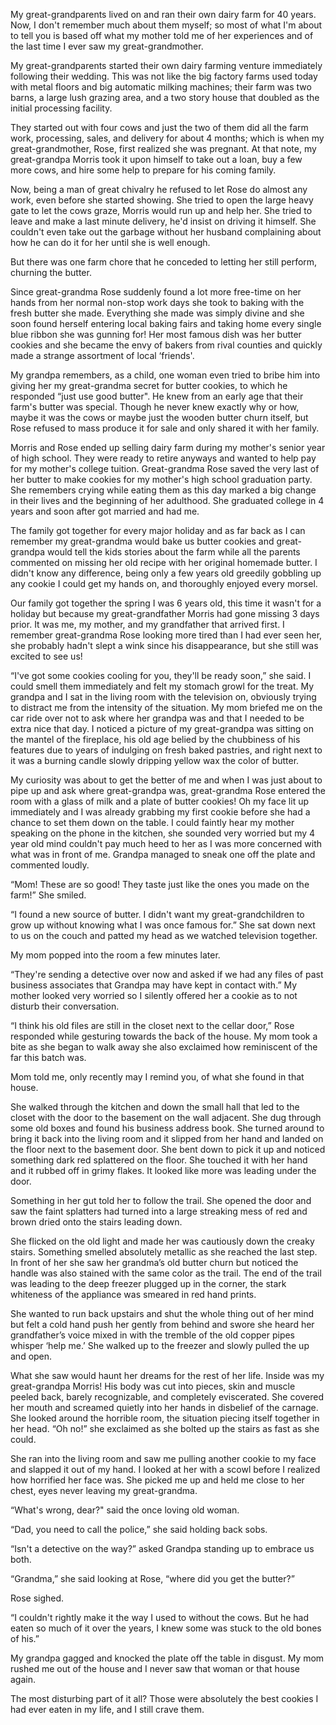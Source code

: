 My great-grandparents lived on and ran their own dairy farm for 40 years. Now, I don't remember much about them myself; so most of what I'm about to tell you is based off what my mother told me of her experiences and of the last time I ever saw my great-grandmother. 

My great-grandparents started their own dairy farming venture immediately following their wedding. This was not like the big factory farms used today with metal floors and big automatic milking machines; their farm was two barns, a large lush grazing area, and a two story house that doubled as the initial processing facility. 

They started out with four cows and just the two of them did all the farm work, processing, sales, and delivery for about 4 months; which is when my great-grandmother, Rose, first realized she was pregnant. At that note, my great-grandpa Morris took it upon himself to take out a loan, buy a few more cows, and hire some help to prepare for his coming family. 

Now, being a man of great chivalry he refused to let Rose do almost any work, even before she started showing. She tried to open the large heavy gate to let the cows graze, Morris would run up and help her. She tried to leave and make a last minute delivery, he'd insist on driving it himself. She couldn't even take out the garbage without her husband complaining about how he can do it for her until she is well enough. 

But there was one farm chore that he conceded to letting her still perform, churning the butter. 

Since great-grandma Rose suddenly found a lot more free-time on her hands from her normal non-stop work days she took to baking with the fresh butter she made. Everything she made was simply divine and she soon found herself entering local baking fairs and taking home every single blue ribbon she was gunning for! Her most famous dish was her butter cookies and she became the envy of bakers from rival counties and quickly made a strange assortment of local ‘friends'. 

My grandpa remembers, as a child, one woman even tried to bribe him into giving her my great-grandma secret for butter cookies, to which he responded “just use good butter". He knew from an early age that their farm's butter was special. Though he never knew exactly why or how, maybe it was the cows or maybe just the wooden butter churn itself, but Rose refused to mass produce it for sale and only shared it with her family. 

Morris and Rose ended up selling dairy farm during my mother's senior year of high school. They were ready to retire anyways and wanted to help pay for my mother's college tuition. Great-grandma Rose saved the very last of her butter to make cookies for my mother's high school graduation party. She remembers crying while eating them as this day marked a big change in their lives and the beginning of her adulthood. She graduated college in 4 years and soon after got married and had me. 

The family got together for every major holiday and as far back as I can remember my great-grandma would bake us butter cookies and great-grandpa would tell the kids stories about the farm while all the parents commented on missing her old recipe with her original homemade butter. I didn't know any difference, being only a few years old greedily gobbling up any cookie I could get my hands on, and thoroughly enjoyed every morsel.

 Our family got together the spring I was 6 years old, this time it wasn't for a holiday but because my great-grandfather Morris had gone missing 3 days prior. It was me, my mother, and my grandfather that arrived first. I remember great-grandma Rose looking more tired than I had ever seen her, she probably hadn't slept a wink since his disappearance, but she still was excited to see us! 

“I've got some cookies cooling for you, they'll be ready soon,” she said. I could smell them immediately and felt my stomach growl for the treat. My grandpa and I sat in the living room with the television on, obviously trying to distract me from the intensity of the situation. My mom briefed me on the car ride over not to ask where her grandpa was and that I needed to be extra nice that day. I noticed a picture of my great-grandpa was sitting on the mantel of the fireplace, his old age belied by the chubbiness of his features due to years of indulging on fresh baked pastries, and right next to it was a burning candle slowly dripping yellow wax the color of butter. 

My curiosity was about to get the better of me and when I was just about to pipe up and ask where great-grandpa was, great-grandma Rose entered the room with a glass of milk and a plate of butter cookies! Oh my face lit up immediately and I was already grabbing my first cookie before she had a chance to set them down on the table. I could faintly hear my mother speaking on the phone in the kitchen, she sounded very worried but my 4 year old mind couldn't pay much heed to her as I was more concerned with what was in front of me. Grandpa managed to sneak one off the plate and commented loudly.

“Mom! These are so good! They taste just like the ones you made on the farm!” She smiled. 

“I found a new source of butter. I didn't want my great-grandchildren to grow up without knowing what I was once famous for.” She sat down next to us on the couch and patted my head as we watched television together. 

My mom popped into the room a few minutes later.

“They're sending a detective over now and asked if we had any files of past business associates that Grandpa may have kept in contact with.” My mother looked very worried so I silently offered her a cookie as to not disturb their conversation. 

“I think his old files are still in the closet next to the cellar door,” Rose responded while gesturing towards the back of the house. My mom took a bite as she began to walk away she also exclaimed how reminiscent of the far this batch was. 

Mom told me, only recently may I remind you, of what she found in that house.

 She walked through the kitchen and down the small hall that led to the closet with the door to the basement on the wall adjacent. She dug through some old boxes and found his business address book. She turned around to bring it back into the living room and it slipped from her hand and landed on the floor next to the basement door. She bent down to pick it up and noticed something dark red splattered on the floor. She touched it with her hand and it rubbed off in grimy flakes. It looked like more was leading under the door.

Something in her gut told her to follow the trail. She opened the door and saw the faint splatters had turned into a large streaking mess of red and brown dried onto the stairs leading down. 

She flicked on the old light and made her was cautiously down the creaky stairs. Something smelled absolutely metallic as she reached the last step. In front of her she saw her grandma’s old butter churn but noticed the handle was also stained with the same color as the trail. The end of the trail was leading to the deep freezer plugged up in the corner, the stark whiteness of the appliance was smeared in red hand prints. 

She wanted to run back upstairs and shut the whole thing out of her mind but felt a cold hand push her gently from behind and swore she heard her grandfather’s voice mixed in with the tremble of the old copper pipes whisper ‘help me.’ She walked up to the freezer and slowly pulled the up and open. 

What she saw would haunt her dreams for the rest of her life. Inside was my great-grandpa Morris! His body was cut into pieces, skin and muscle peeled back, barely recognizable, and completely eviscerated. She covered her mouth and screamed quietly into her hands in disbelief of the carnage. She looked around the horrible room, the situation piecing itself together in her head. “Oh no!” she exclaimed as she bolted up the stairs as fast as she could. 

She ran into the living room and saw me pulling another cookie to my face and slapped it out of my hand. I looked at her with a scowl before I realized how horrified her face was. She picked me up and held me close to her chest, eyes never leaving my great-grandma. 

“What's wrong, dear?" said the once loving old woman. 

“Dad, you need to call the police,” she said holding back sobs. 

“Isn't a detective on the way?” asked Grandpa standing up to embrace us both. 

“Grandma,” she said looking at Rose, “where did you get the butter?” 

Rose sighed.

“I couldn't rightly make it the way I used to without the cows. But he had eaten so much of it over the years, I knew some was stuck to the old bones of his.” 

My grandpa gagged and knocked the plate off the table in disgust. My mom rushed me out of the house and I never saw that woman or that house again. 

The most disturbing part of it all? Those were absolutely the best cookies I had ever eaten in my life, and I still crave them.
